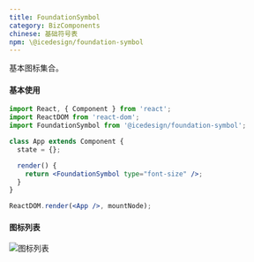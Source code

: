 ```yaml
---
title: FoundationSymbol
category: BizComponents
chinese: 基础符号表
npm: \@icedesign/foundation-symbol
---
```


基本图标集合。

#### 基本使用

```jsx
import React, { Component } from 'react';
import ReactDOM from 'react-dom';
import FoundationSymbol from '@icedesign/foundation-symbol';

class App extends Component {
  state = {};

  render() {
    return <FoundationSymbol type="font-size" />;
  }
}

ReactDOM.render(<App />, mountNode);
```

#### 图标列表

![图标列表](https://gw.alicdn.com/tfs/TB17rTZauuSBuNjy1XcXXcYjFXa-1818-1244.png)

